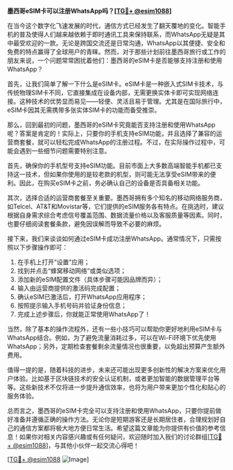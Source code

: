 **墨西哥eSIM卡可以注册WhatsApp吗？[[TG💪+ @esim1088](https://t.me/s/esim1088)]**

在当今这个数字化飞速发展的时代，通信方式已经发生了翻天覆地的变化。智能手机的普及使得人们越来越依赖于即时通讯工具来保持联系，而WhatsApp无疑是其中最受欢迎的一款。无论是跨国交流还是日常沟通，WhatsApp以其便捷、安全和免费的特点赢得了全球用户的青睐。然而，对于那些计划前往墨西哥旅行或工作的朋友来说，一个问题常常困扰着他们：墨西哥的eSIM卡是否能够支持注册和使用WhatsApp？

首先，让我们简单了解一下什么是eSIM卡。eSIM卡是一种嵌入式SIM卡技术，与传统物理SIM卡不同，它直接集成在设备内部，无需更换实体卡即可实现网络连接。这种技术的优势显而易见——轻便、灵活且易于管理。尤其是在国际旅行中，eSIM卡因其无需携带多张实体SIM卡的功能而备受推崇。

那么，回到最初的问题，墨西哥的eSIM卡究竟能否支持注册和使用WhatsApp呢？答案是肯定的！实际上，只要你的手机支持eSIM功能，并且选择了兼容的运营商套餐，就可以轻松完成WhatsApp的注册过程。不过，在实际操作过程中，可能会遇到一些细节问题需要特别注意。

首先，确保你的手机型号支持eSIM功能。目前市面上大多数高端智能手机都已支持这一技术，但如果你使用的是较老款的机型，则可能无法享受eSIM带来的便利。因此，在购买eSIM卡之前，务必确认自己的设备是否具备相关功能。

其次，选择合适的运营商套餐至关重要。墨西哥拥有多个知名的移动网络服务商，如Telcel、AT&T和Movistar等，它们提供的eSIM服务各有特点。在挑选时，建议根据自身需求综合考虑信号覆盖范围、数据流量价格以及客服质量等因素。同时，也要仔细阅读套餐条款，避免因误解而导致不必要的麻烦。

接下来，我们来谈谈如何通过eSIM卡成功注册WhatsApp。通常情况下，只需按照以下步骤操作即可：

1. 在手机上打开“设置”应用；
2. 找到并点击“蜂窝移动网络”或类似选项；
3. 添加新的eSIM配置文件（具体步骤可能因品牌而异）；
4. 输入由运营商提供的激活码完成配置；
5. 确认eSIM已激活后，打开WhatsApp应用程序；
6. 按照提示输入手机号码并验证身份信息；
7. 完成上述步骤后，你就能正常使用WhatsApp了！

当然，除了基本的操作流程外，还有一些小技巧可以帮助你更好地利用eSIM卡与WhatsApp结合。例如，为了避免流量消耗过多，可以在Wi-Fi环境下优先使用WhatsApp；另外，定期检查套餐剩余流量情况也很重要，以免超出预算产生额外费用。

值得一提的是，随着科技的进步，未来还可能出现更多创新性的解决方案来优化用户体验。比如基于区块链技术的安全认证机制，或者更加智能的数据管理平台等等。这些新技术不仅将进一步提升通信效率，也将为用户带来更加个性化和贴心的服务体验。

总而言之，墨西哥的eSIM卡完全可以支持注册和使用WhatsApp，只要你提前做好准备并遵循正确的操作方法。无论你是短期游客还是长期居住者，合理规划好自己的通信方案都将极大地方便日常生活。希望这篇文章能为你提供有价值的参考信息！如果你对相关内容感兴趣或有任何疑问，欢迎随时加入我们的讨论群组[[TG💪+ @esim1088](https://t.me/s/esim1088)]，与其他小伙伴一起交流心得吧！

[[TG💪+ @esim1088](https://t.me/s/esim1088) ![Image](https://i.postimg.cc/4NQfJmqS/Snipaste-2025-05-13-00-14-12.png)]